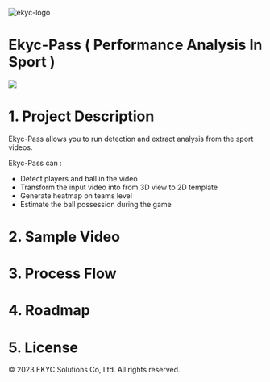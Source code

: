 ![ekyc-logo](https://user-images.githubusercontent.com/81238558/175898415-4c0f508f-c2d5-4b3d-afba-f531551520d6.png)

# Ekyc-Pass ( Performance Analysis In Sport )

![](https://img.shields.io/badge/platform-python-blue)

# 1. Project Description

Ekyc-Pass allows you to run detection and extract analysis from the sport videos.

Ekyc-Pass can :

- Detect players and ball in the video
- Transform the input video into from 3D view to 2D template
- Generate heatmap on teams level
- Estimate the ball possession during the game

# 2. Sample Video

# 3. Process Flow

# 4. Roadmap

# 5. License

© 2023 EKYC Solutions Co, Ltd. All rights reserved.
